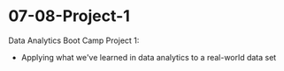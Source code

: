 # 07-08-Project-1
Data Analytics Boot Camp Project 1: 
* Applying what we've learned in data analytics to a real-world data set
